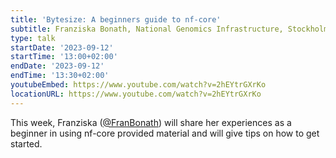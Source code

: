 ```yaml
---
title: 'Bytesize: A beginners guide to nf-core'
subtitle: Franziska Bonath, National Genomics Infrastructure, Stockholm
type: talk
startDate: '2023-09-12'
startTime: '13:00+02:00'
endDate: '2023-09-12'
endTime: '13:30+02:00'
youtubeEmbed: https://www.youtube.com/watch?v=2hEYtrGXrKo
locationURL: https://www.youtube.com/watch?v=2hEYtrGXrKo
---
```


This week, Franziska ([@FranBonath](https://github.com/FranBonath)) will share her experiences as a beginner in using nf-core provided material and will give tips on how to get started.
